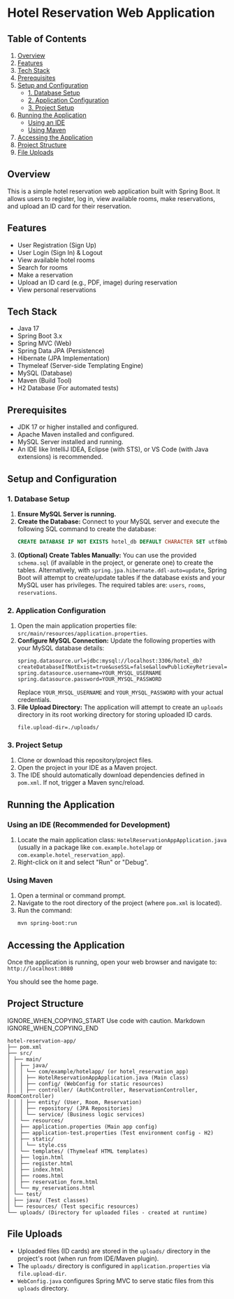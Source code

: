       
# Hotel Reservation Web Application

## Table of Contents

1.  [Overview](#overview)
2.  [Features](#features)
3.  [Tech Stack](#tech-stack)
4.  [Prerequisites](#prerequisites)
5.  [Setup and Configuration](#setup-and-configuration)
    *   [1. Database Setup](#1-database-setup)
    *   [2. Application Configuration](#2-application-configuration)
    *   [3. Project Setup](#3-project-setup)
6.  [Running the Application](#running-the-application)
    *   [Using an IDE](#using-an-ide)
    *   [Using Maven](#using-maven)
7.  [Accessing the Application](#accessing-the-application)
8.  [Project Structure](#project-structure)
9.  [File Uploads](#file-uploads)

## Overview

This is a simple hotel reservation web application built with Spring Boot. It allows users to register, log in, view available rooms, make reservations, and upload an ID card for their reservation.

## Features

*   User Registration (Sign Up)
*   User Login (Sign In) & Logout
*   View available hotel rooms
*   Search for rooms
*   Make a reservation
*   Upload an ID card (e.g., PDF, image) during reservation
*   View personal reservations

## Tech Stack

*   Java 17
*   Spring Boot 3.x
*   Spring MVC (Web)
*   Spring Data JPA (Persistence)
*   Hibernate (JPA Implementation)
*   Thymeleaf (Server-side Templating Engine)
*   MySQL (Database)
*   Maven (Build Tool)
*   H2 Database (For automated tests)

## Prerequisites

*   JDK 17 or higher installed and configured.
*   Apache Maven installed and configured.
*   MySQL Server installed and running.
*   An IDE like IntelliJ IDEA, Eclipse (with STS), or VS Code (with Java extensions) is recommended.

## Setup and Configuration

### 1. Database Setup

1.  **Ensure MySQL Server is running.**
2.  **Create the Database:**
    Connect to your MySQL server and execute the following SQL command to create the database:
    ```sql
    CREATE DATABASE IF NOT EXISTS hotel_db DEFAULT CHARACTER SET utf8mb4 COLLATE utf8mb4_unicode_ci;
    ```
3.  **(Optional) Create Tables Manually:**
    You can use the provided `schema.sql` (if available in the project, or generate one) to create the tables. Alternatively, with `spring.jpa.hibernate.ddl-auto=update`, Spring Boot will attempt to create/update tables if the database exists and your MySQL user has privileges.
    The required tables are: `users`, `rooms`, `reservations`.

### 2. Application Configuration

1.  Open the main application properties file: `src/main/resources/application.properties`.
2.  **Configure MySQL Connection:**
    Update the following properties with your MySQL database details:
    ```properties
    spring.datasource.url=jdbc:mysql://localhost:3306/hotel_db?createDatabaseIfNotExist=true&useSSL=false&allowPublicKeyRetrieval=true
    spring.datasource.username=YOUR_MYSQL_USERNAME
    spring.datasource.password=YOUR_MYSQL_PASSWORD
    ```
    Replace `YOUR_MYSQL_USERNAME` and `YOUR_MYSQL_PASSWORD` with your actual credentials.
3.  **File Upload Directory:**
    The application will attempt to create an `uploads` directory in its root working directory for storing uploaded ID cards.
    ```properties
    file.upload-dir=./uploads/
    ```

### 3. Project Setup

1.  Clone or download this repository/project files.
2.  Open the project in your IDE as a Maven project.
3.  The IDE should automatically download dependencies defined in `pom.xml`. If not, trigger a Maven sync/reload.

## Running the Application

### Using an IDE (Recommended for Development)

1.  Locate the main application class: `HotelReservationAppApplication.java` (usually in a package like `com.example.hotelapp` or `com.example.hotel_reservation_app`).
2.  Right-click on it and select "Run" or "Debug".

### Using Maven

1.  Open a terminal or command prompt.
2.  Navigate to the root directory of the project (where `pom.xml` is located).
3.  Run the command:
    ```bash
    mvn spring-boot:run
    ```

## Accessing the Application

Once the application is running, open your web browser and navigate to:
`http://localhost:8080`

You should see the home page.

## Project Structure

    

IGNORE_WHEN_COPYING_START
Use code with caution. Markdown
IGNORE_WHEN_COPYING_END

```
hotel-reservation-app/
├── pom.xml
├── src/
│ ├── main/
│ │ ├── java/
│ │ │ └── com/example/hotelapp/ (or hotel_reservation_app)
│ │ │ ├── HotelReservationAppApplication.java (Main class)
│ │ │ ├── config/ (WebConfig for static resources)
│ │ │ ├── controller/ (AuthController, ReservationController, RoomController)
│ │ │ ├── entity/ (User, Room, Reservation)
│ │ │ ├── repository/ (JPA Repositories)
│ │ │ └── service/ (Business logic services)
│ │ └── resources/
│ │ ├── application.properties (Main app config)
│ │ ├── application-test.properties (Test environment config - H2)
│ │ ├── static/
│ │ │ └── style.css
│ │ └── templates/ (Thymeleaf HTML templates)
│ │ ├── login.html
│ │ ├── register.html
│ │ ├── index.html
│ │ ├── rooms.html
│ │ ├── reservation_form.html
│ │ └── my_reservations.html
│ └── test/
│ ├── java/ (Test classes)
│ └── resources/ (Test specific resources)
└── uploads/ (Directory for uploaded files - created at runtime)
```
## File Uploads

*   Uploaded files (ID cards) are stored in the `uploads/` directory in the project's root (when run from IDE/Maven plugin).
*   The `uploads/` directory is configured in `application.properties` via `file.upload-dir`.
*   `WebConfig.java` configures Spring MVC to serve static files from this `uploads` directory.
